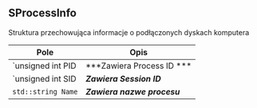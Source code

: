 ## **SProcessInfo**

Struktura przechowująca informacje o podłączonych dyskach komputera

| Pole                                     | Opis                                     |
| ---------------------------------------- | ---------------------------------------- |
| `unsigned int PID                        | ***Zawiera Process ID ***                |
| `unsigned int SID                        | ***Zawiera Session ID***                 |
| `std::string Name`                       | ***Zawiera nazwe procesu***              |


